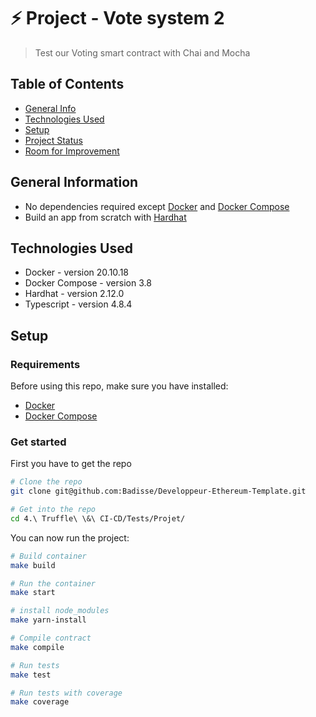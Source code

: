 # ⚡️ Project - Vote system 2
> Test our Voting smart contract with Chai and Mocha

## Table of Contents
* [General Info](#general-information)
* [Technologies Used](#technologies-used)
* [Setup](#setup)
* [Project Status](#project-status)
* [Room for Improvement](#room-for-improvement)


## General Information
- No dependencies required except [Docker](https://docs.docker.com/) and [Docker Compose](https://docs.docker.com/compose/compose-file/)
- Build an app from scratch with [Hardhat](https://hardhat.org/hardhat-runner/docs/getting-started)


## Technologies Used
- Docker - version 20.10.18
- Docker Compose - version 3.8
- Hardhat - version 2.12.0
- Typescript - version 4.8.4


## Setup
### Requirements
Before using this repo, make sure you have installed:
- [Docker](https://docs.docker.com/engine/install/)
- [Docker Compose](https://docs.docker.com/compose/install/)

### Get started
First you have to get the repo
```bash
# Clone the repo 
git clone git@github.com:Badisse/Developpeur-Ethereum-Template.git

# Get into the repo
cd 4.\ Truffle\ \&\ CI-CD/Tests/Projet/
```

You can now run the project:

```bash
# Build container
make build

# Run the container
make start

# install node_modules
make yarn-install

# Compile contract
make compile

# Run tests
make test

# Run tests with coverage
make coverage
```


